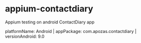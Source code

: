 # appium-contactdiary
Appium testing on android ContactDiary app

platformName: Android | appPackage: com.apozas.contactdiary | versionAndroid: 9.0

